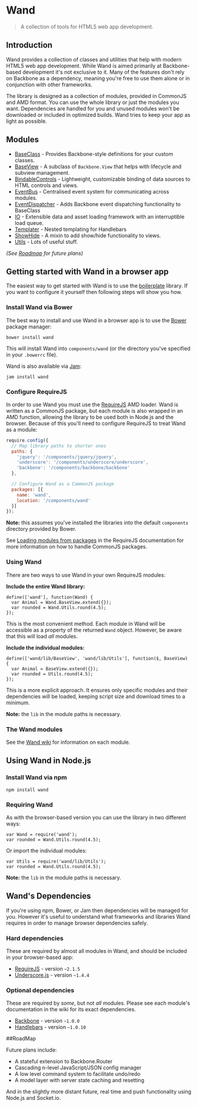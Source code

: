 # Wand

> A collection of tools for HTML5 web app development.

## Introduction

Wand provides a collection of classes and utilities that help with modern HTML5 web app development. While Wand is aimed primarily at Backbone-based development it's not exclusive to it. Many of the features don't rely on Backbone as a dependency, meaning you're free to use them alone or in conjunction with other frameworks.

The library is designed as a collection of modules, provided in CommonJS and AMD format. You can  use the whole library or just the modules you want. Dependencies are handled for you and unused modules won't be downloaded or included in optimized builds. Wand tries to keep your app as light as possible.


## Modules

* [BaseClass](https://github.com/wandjs/wand/wiki/BaseClass) - Provides Backbone-style definitions for your custom classes.
* [BaseView](https://github.com/wandjs/wand/wiki/BaseView) - A subclass of `Backbone.View` that helps with lifecycle and subview management.
* [BindableControls](https://github.com/wandjs/wand/wiki/BindableControls) - Lightweight, customizable binding of data sources to HTML controls and views.
* [EventBus](https://github.com/wandjs/wand/wiki/EventBus) - Centralised event system for communicating across modules.
* [EventDispatcher](https://github.com/wandjs/wand/wiki/EventDispatcher) - Adds Backbone event dispatching functionality to BaseClass
* [IO](https://github.com/wandjs/wand/wiki/IO) - Extensible data and asset loading framework with an interruptible load queue.
* [Templater](https://github.com/wandjs/wand/wiki/Templater) - Nested templating for Handlebars
* [ShowHide](https://github.com/wandjs/wand/wiki/ShowHide) - A mixin to add show/hide functionality to views.
* [Utils](https://github.com/wandjs/wand/wiki/Utils) - Lots of useful stuff.

*(See [Roadmap](https://github.com/wandjs/wand#roadmap) for future plans)*



## Getting started with Wand in a browser app

The easiest way to get started with Wand is to use the [boilerplate](https://github.com/wandjs/wand-boilerplate) library. If you want to configure it yourself then following steps will show you how.

### Install Wand via Bower

The best way to install and use Wand in a browser app is to use the [Bower](http://bower.io/) package manager:

    bower install wand

This will install Wand into `components/wand` (or the directory you've specified in your `.bowerrc` file).

Wand is also available via [Jam](http://jamjs.org/):

    jam install wand


### Configure RequireJS

In order to use Wand you must use the [RequireJS](http://requirejs.org/) AMD loader. Wand is written as a CommonJS package, but each module is also wrapped in an AMD function, allowing the library to be used both in Node.js and the browser. Because of this you'll need to configure RequireJS to treat Wand as a module:

```javascript
require.config({
  // Map library paths to shorter ones
  paths: {
    'jquery': '/components/jquery/jquery',
    'underscore': '/components/underscore/underscore',
    'backbone': '/components/backbone/backbone'
  },

  // Configure Wand as a CommonJS package
  packages: [{
    name: 'wand',
    location: '/components/wand'
  }]
});
```

**Note:** this assumes you've installed the libraries into the default `components` directory provided by Bower.

See [Loading modules from packages](http://requirejs.org/docs/api.html#packages) in the RequireJS documentation for more information on how to handle CommonJS packages.


### Using Wand

There are two ways to use Wand in your own RequireJS modules:

**Include the entire Wand library:**

    define(['wand'], function(Wand) {
      var Animal = Wand.BaseView.extend({});
      var rounded = Wand.Utils.round(4.5);
    });

This is the most convenient method. Each module in Wand will be accessible as a property of the returned `Wand` object. However, be aware that this will load *all* modules.

**Include the individual modules:**

    define(['wand/lib/BaseView', 'wand/lib/Utils'], function($, BaseView) {
      var Animal = BaseView.extend({});
      var rounded = Utils.round(4.5);
    });

This is a more explicit approach. It ensures only specific modules and their dependencies will be loaded, keeping script size and download times to a minimum.

**Note:** the `lib` in the module paths is necessary.

### The Wand modules

See the [Wand wiki](https://github.com/wandjs/wand/wiki) for information on each module.


## Using Wand in Node.js

### Install Wand via npm

    npm install wand


### Requiring Wand

As with the browser-based version you can use the library in two different ways:

    var Wand = require('wand');
    var rounded = Wand.Utils.round(4.5);

Or import the individual modules:

    var Utils = require('wand/lib/Utils');
    var rounded = Wand.Utils.round(4.5);

**Note:** the `lib` in the module paths is necessary.


## Wand's Dependencies

If you're using npm, Bower, or Jam then dependencies will be managed for you. However it's  useful to understand what frameworks and libraries Wand requires in order to manage browser dependencies safely.


### Hard dependencies

These are required by almost all modules in Wand, and should be included in your browser-based app:

* [RequireJS](http://requirejs.org/) - version `~2.1.5`
* [Underscore.js](http://underscorejs.org/) - version `~1.4.4`


### Optional dependencies

These are required by *some*, but not *all* modules. Please see each module's documentation in the wiki for its exact dependencies.

* [Backbone](http://backbonejs.org/) - version `~1.0.0`
* [Handlebars](http://handlebarsjs.com/) - version `~1.0.10`


##RoadMap

Future plans include:

* A stateful extension to Backbone.Router
* Cascading n-level JavaScript/JSON config manager
* A low level command system to facilitate undo/redo
* A model layer with server state caching and resetting

And in the slightly more distant future, real time and push functionality using Node.js and Socket.io.